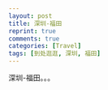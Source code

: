 ```yaml
---
layout: post
title: 深圳-福田
reprint: true
comments: true
categories: [Travel]
tags: [到处逛逛, 深圳, 福田]
---
```


深圳-福田。。。

<script>
    photos=[
        ["/images/2019-11-10/DSC03155.jpg", "", "75%"],
        ["/images/2019-11-10/DSC03157.jpg", "", "75%"],
        ["/images/2019-11-10/DSC03161.jpg", "", "75%"],
        ["/images/2019-11-10/DSC03166.jpg", "", "75%"],
        ["/images/2019-11-10/DSC03170.jpg", "", "75%"],
        ["/images/2019-11-10/DSC03171.jpg", "", "75%"],
        ["/images/2019-11-10/DSC03172.jpg", "", "75%"],
        ["/images/2019-11-10/DSC03175.jpg", "", "75%"],
        ["/images/2019-11-10/DSC03178.jpg", "", "75%"],
        ["/images/2019-11-10/DSC03183.jpg", "", "75%"],
        ["/images/2019-11-10/DSC03189.jpg", "", "75%"],
        ["/images/2019-11-10/DSC03193.jpg", "", "75%"],
        ["/images/2019-11-10/DSC03202.jpg", "", "75%"],
        ["/images/2019-11-10/DSC03203.jpg", "", "75%"],
        ["/images/2019-11-10/DSC03205.jpg", "", "75%"],
        ["/images/2019-11-10/DSC03206.jpg", "", "75%"],
        ["/images/2019-11-10/DSC03211.jpg", "", "75%"],
        ["/images/2019-11-10/DSC03212.jpg", "", "75%"],
        ["/images/2019-11-10/DSC03213.jpg", "", "75%"],
        ["/images/2019-11-10/DSC03214.jpg", "", "75%"],
        ["/images/2019-11-10/DSC03215.jpg", "", "75%"],
        ["/images/2019-11-10/DSC03216.jpg", "", "75%"],
        ["/images/2019-11-10/DSC03217.jpg", "", "75%"],
        ["/images/2019-11-10/DSC03224.jpg", "", "75%"],
        ["/images/2019-11-10/DSC03227.jpg", "", "75%"],
        ["/images/2019-11-10/DSC03228.jpg", "", "75%"],
        ["/images/2019-11-10/DSC03229.jpg", "", "75%"],
        ["/images/2019-11-10/DSC03232.jpg", "", "75%"],
        ["/images/2019-11-10/DSC03235.jpg", "", "75%"],
        ["/images/2019-11-10/DSC03242.jpg", "", "75%"],
        ["/images/2019-11-10/DSC03246.jpg", "", "75%"],
        ["/images/2019-11-10/DSC03248.jpg", "", "75%"],
    ];
    for (var i=0; i<photos.length; i++)
    {
        document.write("<figure><a href=\"" + photos[i][0] + "\" target=\"_blank\">")
        document.write("<img src=\"" + photos[i][0] + "\" alt=\"" + photos[i][1] + "\" width=\"" + photos[i][2] + "\">")
        document.write("</a></figure>")

        if (photos[i].length > 3)
            document.write(photos[i][3] + "<br><br>")
        else if (photos[i][1].length > 0)
            document.write(photos[i][1] + "<br><br>")
        else
            document.write("<br>")
    }
</script>
